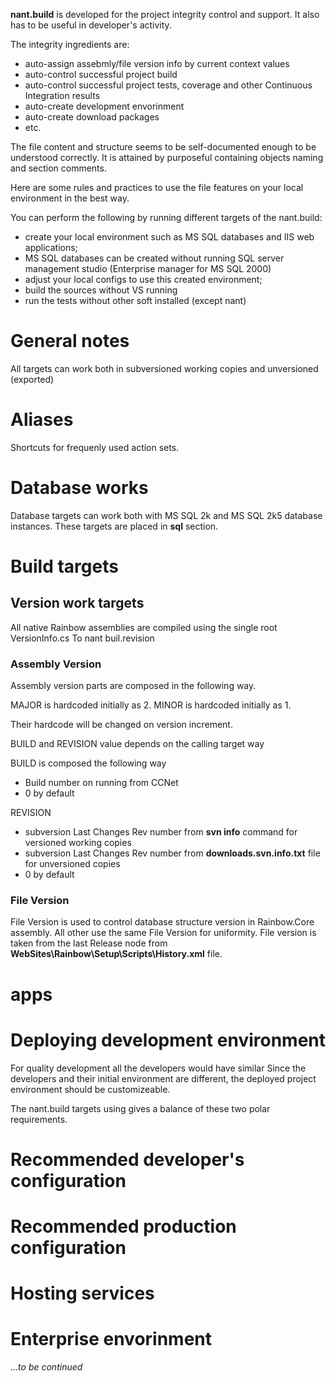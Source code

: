 **nant.build** is developed for the project integrity control and support. It also has to be useful in developer's activity.

The integrity ingredients are:

  * auto-assign assebmly/file version info by current context values
  * auto-control successful project build
  * auto-control successful project tests, coverage and other Continuous Integration results
  * auto-create development envorinment
  * auto-create download packages
  * etc.

The file content and structure seems to be self-documented enough to be understood correctly. It is attained by purposeful containing objects naming and section comments.

Here are some rules and practices to use the file features on your local environment in the best way.

You can perform the following by running different targets of the nant.build:
  * create your local environment such as MS SQL databases and IIS web applications;
  * MS SQL databases can be created without running SQL server management studio (Enterprise manager for MS SQL 2000)
  * adjust your local configs to use this created environment;
  * build the sources without VS running
  * run the tests without other soft installed (except nant)

# General notes #

All targets can work both in subversioned working copies and unversioned (exported)

# Aliases #

Shortcuts for frequenly used action sets.


# Database works #

Database targets can work both with MS SQL 2k and MS SQL 2k5 database instances.
These targets are placed in **sql** section.

# Build targets #

## Version work targets ##

All native Rainbow assemblies are compiled using the single root VersionInfo.cs
To  nant buil.revision

### Assembly Version ###

Assembly version parts are composed in the following way.

MAJOR is hardcoded initially as 2.
MINOR is hardcoded initially as 1.

Their hardcode will be changed on version increment.

BUILD and REVISION value depends on the calling target way

BUILD is composed the following way
  * Build number on running from CCNet
  * 0 by default

REVISION
  * subversion Last Changes Rev number from **svn info** command for versioned working copies
  * subversion Last Changes Rev number from **downloads.svn.info.txt** file for unversioned copies
  * 0 by default

### File Version ###

File Version is used to control database structure version in Rainbow.Core assembly.
All other use the same File Version for uniformity.
File version is taken from the last Release node from **WebSites\Rainbow\Setup\Scripts\History.xml** file.

# apps #


# Deploying development environment #
For quality development all the developers would have similar
Since the developers and their initial environment are different, the deployed project environment should be customizeable.

The nant.build targets using gives a balance of these two polar requirements.

# Recommended developer's configuration #

# Recommended production configuration #

# Hosting services #
# Enterprise envorinment #

_...to be continued_
